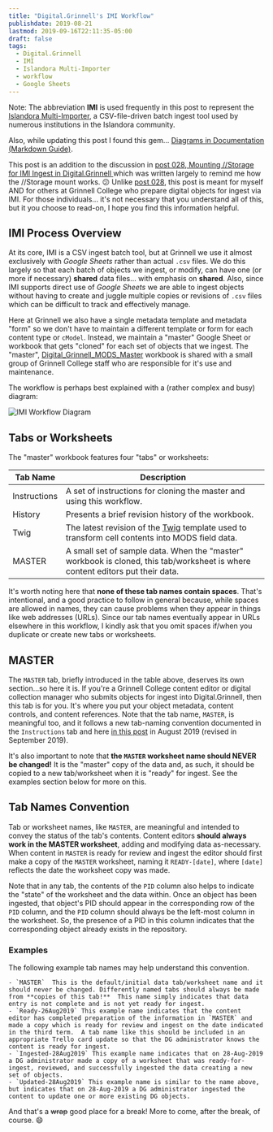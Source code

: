 ```yaml
---
title: "Digital.Grinnell's IMI Workflow"
publishdate: 2019-08-21
lastmod: 2019-09-16T22:11:35-05:00
draft: false
tags:
  - Digital.Grinnell
  - IMI
  - Islandora Multi-Importer
  - workflow
  - Google Sheets
---
```


Note: The abbreviation **IMI** is used frequently in this post to represent the [Islandora Multi-Importer](https://github.com/mnylc/islandora_multi_importer.git), a CSV-file-driven batch ingest tool used by numerous institutions in the Islandora community.

Also, while updating this post I found this gem... [Diagrams in Documentation (Markdown Guide)](https://medium.com/technical-writing-is-easy/diagrams-in-documentation-markdown-guide-4e78419e8d2f).

This post is an addition to the discussion in [post 028, Mounting //Storage for IMI Ingest in Digital.Grinnell ](/posts/028-mounting-storage-for-imi-ingest-in-digital-grinnell/) which was written largely to remind me how the //Storage mount works. :confused:  Unlike [post 028](/posts/028-mounting-storage-for-imi-ingest-in-digital-grinnell/), this post is meant for myself AND for others at Grinnell College who prepare digital objects for ingest via IMI. For those individuals... it's not necessary that you understand all of this, but it you choose to read-on, I hope you find this information helpful.

## IMI Process Overview
At its core, IMI is a CSV ingest batch tool, but at Grinnell we use it almost exclusively with _Google Sheets_ rather than actual `.csv` files. We do this largely so that each batch of objects we ingest, or modify, can have one (or more if necessary) **shared** data files... with emphasis on **shared**.  Also, since IMI supports direct use of _Google Sheets_ we are able to ingest objects without having to create and juggle multiple copies or revisions of `.csv` files which can be difficult to track and effectively manage.

Here at Grinnell we also have a single metadata template and metadata "form" so we don't have to maintain a different template or form for each content type or `cModel`.  Instead, we maintain a "master" Google Sheet or workbook that gets "cloned" for each set of objects that we ingest.  The "master", [Digital_Grinnell_MODS_Master](https://docs.google.com/spreadsheets/d/1G_pQgKJwtgBZYDAHcMC7dCTOnwexIYGHjarHPFKaAOg/edit#gid=1910204194) workbook is shared with a small group of Grinnell College staff who are responsible for it's use and maintenance.  

The workflow is perhaps best explained with a (rather complex and busy) diagram:

  ![IMI Workflow Diagram](https://digital.grinnell.edu/islandora/object/grinnell%3A26883/datastream/OBJ/view)

## Tabs or Worksheets
The "master" workbook features four "tabs" or worksheets:

| Tab Name | Description |
| --- | --- |
| Instructions | A set of instructions for cloning the master and using this workflow. |
| History | Presents a brief revision history of the workbook. |
| Twig | The latest revision of the [Twig](https://twig.symfony.com/) template used to transform cell contents into MODS field data. |
| MASTER | A small set of sample data.  When the "master" workbook is cloned, this tab/worksheet is where content editors put their data. |

It's worth noting here that **none of these tab names contain spaces**.  That's intentional, and a good practice to follow in general because, while spaces are allowed in names, they can cause problems when they appear in things like web addresses (URLs). Since our tab names eventually appear in URLs elsewhere in this workflow, I kindly ask that you omit spaces if/when you duplicate or create new tabs or worksheets.  

## MASTER
The `MASTER` tab, briefly introduced in the table above, deserves its own section...so here it is.  If you're a Grinnell College content editor or digital collection manager who submits objects for ingest into Digital.Grinnell, then this tab is for you.  It's where you put your object metadata, content controls, and content references. Note that the tab name, `MASTER`, is meaningful too, and it follows a new tab-naming convention documented in the `Instructions` tab and here [in this post](/posts/040-digital.grinnells-imi-workflow/) in August 2019 (revised in September 2019).  

It's also important to note that **the `MASTER` worksheet name should NEVER be changed!**  It is the "master" copy of the data and, as such, it should be copied to a new tab/worksheet when it is "ready" for ingest.  See the examples section below for more on this.

## Tab Names Convention
Tab or worksheet names, like `MASTER`, are meaningful and intended to convey the status of the tab's contents.  Content editors **should always work in the MASTER worksheet**, adding and modifying data as-necessary.  When content in `MASTER` is ready for review and ingest the editor should first make a copy of the `MASTER` worksheet, naming it `READY-[date]`, where `[date]` reflects the date the worksheet copy was made.

Note that in any tab, the contents of the `PID` column also helps to indicate the "state" of the worksheet and the data within.  Once an object has been ingested, that object's PID should appear in the corresponding row of the `PID` column, and the `PID` column should always be the left-most column in the worksheet.  So, the presence of a PID in this column indicates that the corresponding object already exists in the repository.     

### Examples
The following example tab names may help understand this convention.

    - `MASTER`  This is the default/initial data tab/worksheet name and it should never be changed. Differently named tabs should always be made from **copies of this tab!**  This name simply indicates that data entry is not complete and is not yet ready for ingest.
    - `Ready-26Aug2019` This example name indicates that the content editor has completed preparation of the information in `MASTER` and made a copy which is ready for review and ingest on the date indicated in the third term.  A tab name like this should be included in an appropriate Trello card update so that the DG administrator knows the content is ready for ingest.
    - `Ingested-28Aug2019` This example name indicates that on 28-Aug-2019 a DG administrator made a copy of a worksheet that was ready-for-ingest, reviewed, and successfully ingested the data creating a new set of objects.  
    - `Updated-28Aug2019` This example name is similar to the name above, but indicates that on 28-Aug-2019 a DG administrator ingested the content to update one or more existing DG objects.

And that's a ~~wrap~~ good place for a break!  More to come, after the break, of course.  :smile:
